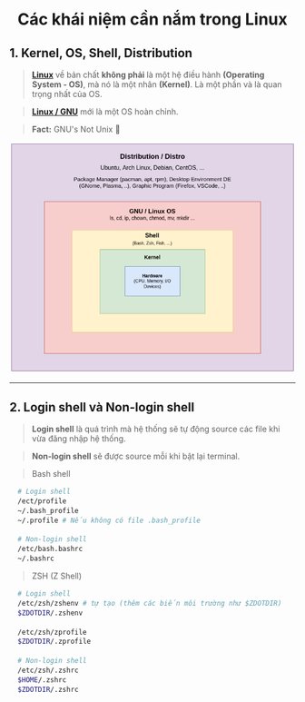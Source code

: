 <h1 align="center"> Các khái niệm cần nắm trong Linux</h1>

## 1. Kernel, OS, Shell, Distribution

> **[Linux](linux.com/what-is-linux/)** về bản chất **không phải** là một hệ điều hành **(Operating System - OS)**, mà nó là một nhân **(Kernel)**. Là một phần và là quan trọng nhất của OS.

> [**Linux / GNU**](https://www.gnu.org/software/coreutils/) mới là một OS hoàn chỉnh.

> **Fact:** GNU's Not Unix 🤣

<div align="center">
  <img src="../../Images/linux-os.png" alt="Linux OS" />
</div>

---

## 2. Login shell và Non-login shell

> **Login shell** là quá trình mà hệ thống sẽ tự động source các file khi vừa đăng nhập hệ thống.

> **Non-login shell** sẽ được source mỗi khi bật lại terminal.

> Bash shell

```sh
  # Login shell
  /ect/profile
  ~/.bash_profile
  ~/.profile # Nếu không có file .bash_profile

  # Non-login shell
  /etc/bash.bashrc
  ~/.bashrc
```

> ZSH (Z Shell)

```sh
  # Login shell
  /etc/zsh/zshenv # tự tạo (thêm các biến môi trường như $ZDOTDIR)
  $ZDOTDIR/.zshenv

  /etc/zsh/zprofile
  $ZDOTDIR/.zprofile

  # Non-login shell
  /etc/zsh/.zshrc
  $HOME/.zshrc
  $ZDOTDIR/.zshrc
```
